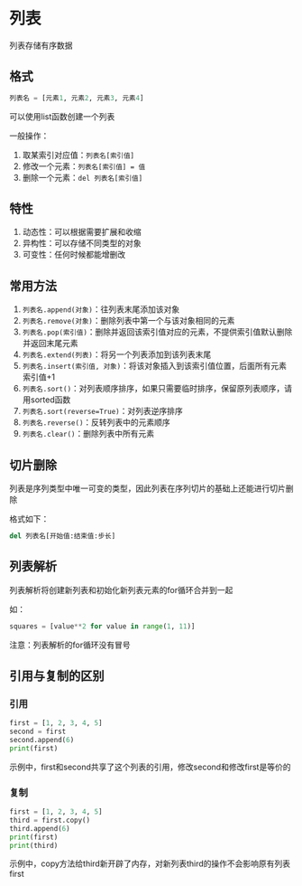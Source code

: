 # 列表

列表存储有序数据

## 格式

```python
列表名 = [元素1, 元素2, 元素3, 元素4]
```

可以使用list函数创建一个列表

一般操作：
1. 取某索引对应值：`列表名[索引值]`
2. 修改一个元素：`列表名[索引值] = 值`
3. 删除一个元素：`del 列表名[索引值]`

## 特性

1. 动态性：可以根据需要扩展和收缩
2. 异构性：可以存储不同类型的对象
3. 可变性：任何时候都能增删改

## 常用方法

1. `列表名.append(对象)`：往列表末尾添加该对象
2. `列表名.remove(对象)`：删除列表中第一个与该对象相同的元素
3. `列表名.pop(索引值)`：删除并返回该索引值对应的元素，不提供索引值默认删除并返回末尾元素
4. `列表名.extend(列表)`：将另一个列表添加到该列表末尾
5. `列表名.insert(索引值, 对象)`：将该对象插入到该索引值位置，后面所有元素索引值+1
6. `列表名.sort()`：对列表顺序排序，如果只需要临时排序，保留原列表顺序，请用sorted函数
7. `列表名.sort(reverse=True)`：对列表逆序排序
8. `列表名.reverse()`：反转列表中的元素顺序
9. `列表名.clear()`：删除列表中所有元素

## 切片删除

列表是序列类型中唯一可变的类型，因此列表在序列切片的基础上还能进行切片删除

格式如下：

```python
del 列表名[开始值:结束值:步长]
```

## 列表解析

列表解析将创建新列表和初始化新列表元素的for循环合并到一起

如：

```python
squares = [value**2 for value in range(1, 11)]
```

注意：列表解析的for循环没有冒号

## 引用与复制的区别

### 引用

```python
first = [1, 2, 3, 4, 5]
second = first
second.append(6)
print(first)
```

示例中，first和second共享了这个列表的引用，修改second和修改first是等价的

### 复制

```python
first = [1, 2, 3, 4, 5]
third = first.copy()
third.append(6)
print(first)
print(third)
```

示例中，copy方法给third新开辟了内存，对新列表third的操作不会影响原有列表first
